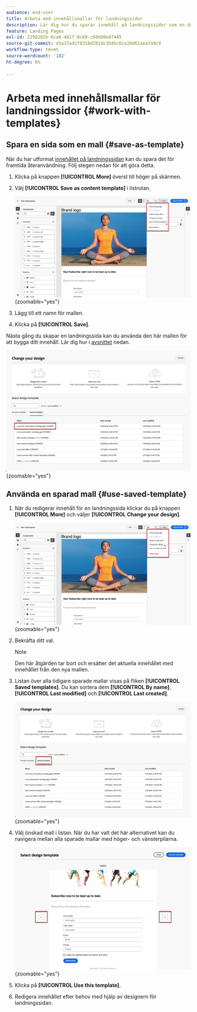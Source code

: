 ```yaml
---
audience: end-user
title: Arbeta med innehållsmallar för landningssidor
description: Lär dig hur du sparar innehåll på landningssidor som en designmall och återanvänder det i Campaign Web
feature: Landing Pages
exl-id: 2298265b-6ca6-461f-8c69-c60d98e8f445
source-git-commit: e5a17ad1f8316d201dc3b4bc6ce20d61aea7a9c9
workflow-type: tm+mt
source-wordcount: '182'
ht-degree: 6%

---
```


# Arbeta med innehållsmallar för landningssidor {#work-with-templates}

## Spara en sida som en mall {#save-as-template}

När du har utformat [innehållet på landningssidan](lp-content.md) kan du spara det för framtida återanvändning. Följ stegen nedan för att göra detta.

1. Klicka på knappen **[!UICONTROL More]** överst till höger på skärmen.

1. Välj **[!UICONTROL Save as content template]** i listrutan.

   ![](assets/lp-save-as-template.png){zoomable="yes"}

1. Lägg till ett namn för mallen.

1. Klicka på **[!UICONTROL Save]**.

Nästa gång du skapar en landningssida kan du använda den här mallen för att bygga ditt innehåll. Lär dig hur i [avsnittet](#use-saved-template) nedan.

![](assets/lp-saved-template.png){zoomable="yes"}

## Använda en sparad mall {#use-saved-template}

<!--Not for GA?-->

1. När du redigerar innehåll för en landningssida klickar du på knappen **[!UICONTROL More]** och väljer **[!UICONTROL Change your design]**.

   ![](assets/lp-change-your-design.png){zoomable="yes"}

1. Bekräfta ditt val.

   >[!NOTE]
   >
   >Den här åtgärden tar bort och ersätter det aktuella innehållet med innehållet från den nya mallen.

1. Listan över alla tidigare sparade mallar visas på fliken **[!UICONTROL Saved templates]**. Du kan sortera dem **[!UICONTROL By name]**, **[!UICONTROL Last modified]** och **[!UICONTROL Last created]**.

   ![](assets/lp-saved-templates.png){zoomable="yes"}

1. Välj önskad mall i listan. När du har valt det här alternativet kan du navigera mellan alla sparade mallar med höger- och vänsterpilarna.

   ![](assets/lp-select-saved-template.png){zoomable="yes"}

1. Klicka på **[!UICONTROL Use this template]**.

1. Redigera innehållet efter behov med hjälp av designern för landningssidan.

<!--Primary page templates and subpage templates are managed separately, meaning that you cannot use a primary page template to create a subpage, and vice versa. TBC in Web user interface-->
